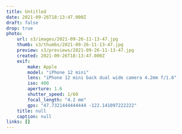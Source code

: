 ```yaml
---
title: Untitled
date: 2021-09-26T18:13:47.000Z
draft: false
drop: true
photo:
    url: s3/images/2021-09-26-11-13-47.jpg
    thumb: s3/thumbs/2021-09-26-11-13-47.jpg
    preview: s3/previews/2021-09-26-11-13-47.jpg
    created: 2021-09-26T18:13:47.000Z
    exif:
        make: Apple
        model: "iPhone 12 mini"
        lens: "iPhone 12 mini back dual wide camera 4.2mm f/1.6"
        iso: 400
        aperture: 1.6
        shutter_speed: 1/60
        focal_length: "4.2 mm"
        gps: "47.7321444444444 -122.141097222222"
    title: null
    caption: null
links: []
---
```

